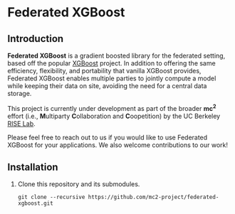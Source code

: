# Federated XGBoost

## Introduction

**Federated XGBoost** is a gradient boosted library for the federated setting, based off the popular [XGBoost](https://github.com/dmlc/xgboost) project. In addition to offering the same efficiency, flexibility, and portability that vanilla XGBoost provides, Federated XGBoost enables multiple parties to jointly compute a model while keeping their data on site, avoiding the need for a central data storage. 

This project is currently under development as part of the broader **mc<sup>2</sup>** effort (i.e., **M**ultiparty **C**ollaboration and **C**oopetition) by the UC Berkeley [RISE Lab](https://rise.cs.berkeley.edu/).

Please feel free to reach out to us if you would like to use Federated XGBoost for your applications. We also welcome contributions to our work!

## Installation 

1. Clone this repository and its submodules.

    ```
    git clone --recursive https://github.com/mc2-project/federated-xgboost.git
    ```


